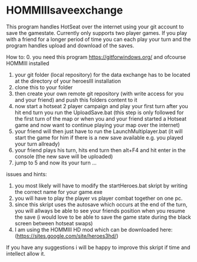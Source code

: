 # HOMMIIIsaveexchange

This program handles HotSeat over the internet using your git account to save the gamestate.
Currently only supports two player games.
If you play with a friend for a longer period of time you can each play your turn and the program handles upload and download of the saves. 

How to:
0. you need this program https://gitforwindows.org/ and ofcourse HOMMIII installed
1. your git folder (local repository) for the data exchange has to be located at the directory of your heroesIII installation
2. clone this to your folder
3. then create your own remote git repository (with write access for you and your friend) and push this folders content to it
4. now start a hotseat 2 player campaign and play your first turn after you hit end turn you run the UploadSave.bat (this step is only followed for the first turn of the map or when you and your friend started a Hotseat game and now want to continue playing your map over the internet)
5. your friend will then just have to run the LaunchMultiplayer.bat (it will start the game for him if there is a new save available e.g. you played your turn allready)
6. your friend plays his turn, hits end turn then alt+F4 and hit enter in the console (the new save will be uploaded)
7. jump to 5 and now its your turn ...

issues and hints:

1. you most likely will have to modify the startHeroes.bat skript by writing the correct name for your game.exe
2. you will have to play the player vs player combat together on one pc.
3. since this skript uses the autosave which occurs at the end of the turn, you will allways be able to see your friends position when you resume the save (i would love to be able to save the game state during the black screen between hotseat swaps)
4. I am using the HOMMIII HD mod which can be downloaded here:  (https://sites.google.com/site/heroes3hd/)

If you have any suggestions i will be happy to improve this skript if time and intellect allow it.
